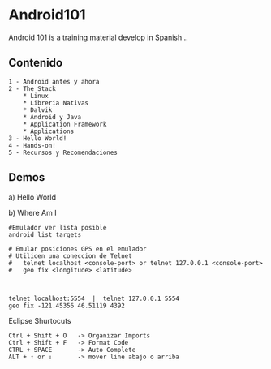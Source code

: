 Android101
==========

Android 101 is a training material develop in Spanish ..

## Contenido
```
1 - Android antes y ahora
2 - The Stack
    * Linux
    * Libreria Nativas
    * Dalvik
    * Android y Java
    * Application Framework
    * Applications
3 - Hello World!
4 - Hands-on!
5 - Recursos y Recomendaciones 
```

Demos
-----
a) Hello World

b) Where Am I 
```
#Emulador ver lista posible 
android list targets

# Emular posiciones GPS en el emulador
# Utilicen una coneccion de Telnet 
#   telnet localhost <console-port> or telnet 127.0.0.1 <console-port>
#   geo fix <longitude> <latitude> 



telnet localhost:5554  |  telnet 127.0.0.1 5554
geo fix -121.45356 46.51119 4392

```


Eclipse Shurtocuts 
```
Ctrl + Shift + O   -> Organizar Imports
Ctrl + Shift + F   -> Format Code 
CTRL + SPACE       -> Auto Complete 
ALT + ↑ or ↓       -> mover line abajo o arriba
```
